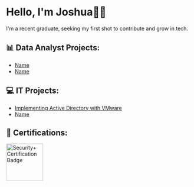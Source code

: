 # Hello, I'm Joshua👋🏽
I'm a recent graduate, seeking my first shot to contribute and grow in tech.


## 📊 Data Analyst Projects:

- [Name](Link)
- [Name](Link)

## 💻 IT Projects:

- [Implementing Active Directory with VMware](Link)
- [Name](Link)

## 📄 Certifications:
<a href="https://Google.com" target="_blank"><img src="https://images.credly.com/images/f53c1eb6-d93d-4b9e-ae34-922046f6b15c/twitter_thumb_201604_image.png" alt="Security+ Certification Badge" style="height: auto; width: 100px;" />
</a>

